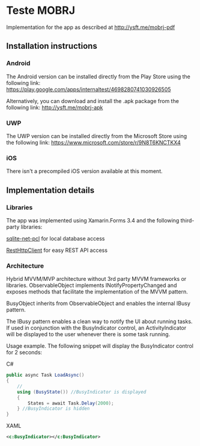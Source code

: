 # Teste MOBRJ
Implementation for the app as described at http://ysft.me/mobrj-pdf

## Installation instructions
### Android
The Android version can be installed directly from the Play Store using the following link:
https://play.google.com/apps/internaltest/4698280741030926505

Alternatively, you can download and install the .apk package from the following link:
http://ysft.me/mobrj-apk


### UWP
The UWP version can be installed directly from the Microsoft Store using the following link:
https://www.microsoft.com/store/r/9N8T6KNCTKX4

### iOS
There isn't a precompiled iOS version available at this moment.

## Implementation details
### Libraries
The app was implemented using Xamarin.Forms 3.4 and the following third-party libraries:

[sqlite-net-pcl](https://www.nuget.org/packages/sqlite-net-pcl/) for local database access

[RestHttpClient](https://www.nuget.org/packages/RestHttpClient/) for easy REST API access

### Architecture
Hybrid MVVM/MVP architecture without 3rd party MVVM frameworks or libraries.
ObservableObject implements INotifyPropertyChanged and exposes methods that facilitate the implementation of the MVVM pattern.

BusyObject inherits from ObservableObject and enables the internal IBusy pattern.

The IBusy pattern enables a clean way to notify the UI about running tasks. If used in conjunction with the BusyIndicator control, an ActivityIndicator will be displayed to the user whenever there is some task running.

Usage example. The following snippet will display the BusyIndicator control for 2 seconds:

C#
```cs
public async Task LoadAsync()
{
    //
    using (BusyState()) //BusyIndicator is displayed
    {
        States = await Task.Delay(2000);
    } //BusyIndicator is hidden
}
```
XAML
```xml
<c:BusyIndicator></c:BusyIndicator>
```
